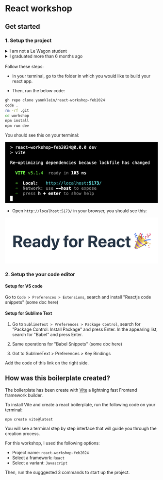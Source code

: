 # React workshop

## Get started

### 1. Setup the project

<details>
<summary>I am not a Le Wagon student</summary>
You will need to install the softwares below if not done yet:

- Install NodeJS (https://nodejs.org/en/) version 16 or over

</details>

<details>
<summary>I graduated more than 6 months ago</summary>
You need node v16 or over. Run the following in your terminal:

```bash
nvm install 16.15.1
nvm use 16.15.1
```

</details>
<br>
Follow these steps:

- In your terminal, go to the folder in which you would like to build your react app.

- Then, run the below code:

```bash
gh repo clone yannklein/react-workshop-feb2024
code .
rm -rf .git
cd workshop
npm install
npm run dev
```

You should see this on your terminal:

![alt text](image.png)

- Open `http://localhost:5173/` in your browser, you should see this:

![alt text](image-1.png)

### 2. Setup the your code editor

#### Setup for VS code

Go to `Code > Preferences > Extensions`, search and install "Reactjs code snippets" (some doc here)

#### Setup for Sublime Text

1. Go to `SublimeText > Preferences > Package Control`, search for "Package Control: Install Package" and press Enter. In the appearing list, search for "Babel" and press Enter.

2. Same operations for "Babel Snippets" (some doc here)

3. Got to SublimeText > Preferences > Key Bindings

Add the code of this link on the right side.



## How was this boilerplate created?

The boilerplate has been create with [Vite](https://vitejs.dev/) a lightning fast Frontend framework builder.

To install Vite and create a react boilerplate, run the following code on your terminal:

```
npm create vite@latest
```

You will see a terminal step by step interface that will guide you through the creation process.

For this workshop, I used the following options:
- Project name: `react-workshop-feb2024`
- Select a framework: `React`
- Select a variant: `Javascript`

Then, run the sugggested 3 commands to start up the project.